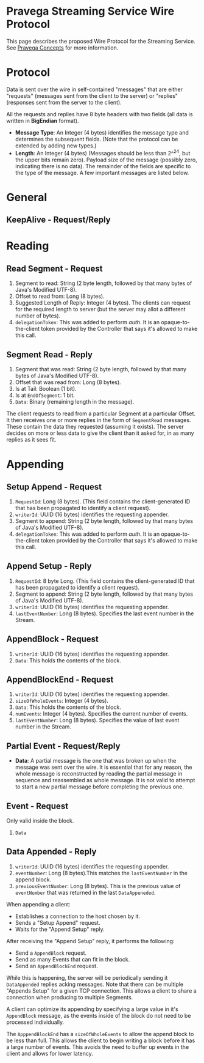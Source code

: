 <!--
Copyright (c) 2017 Dell Inc., or its subsidiaries. All Rights Reserved.

Licensed under the Apache License, Version 2.0 (the "License");
you may not use this file except in compliance with the License.
You may obtain a copy of the License at

    http://www.apache.org/licenses/LICENSE-2.0
-->
# Pravega Streaming Service Wire Protocol

This page describes the proposed Wire Protocol for the Streaming Service. See [Pravega Concepts](http://pravega.io/docs/latest/pravega-concepts) for more information.

# Protocol

Data is sent over the wire in self-contained "messages" that are either "requests" (messages sent from the client to the server) or "replies" (responses sent from the server to the client).

All the requests and replies have 8 byte headers with two fields (all data is written in **BigEndian** format).

- **Message Type**: An Integer (4 bytes) identifies the message type and determines the subsequent fields. (Note that the protocol can be extended by adding new types.)
- **Length**:  An Integer (4 bytes) (Messages should be less than 2^<sup>24</sup>, but the upper bits remain zero). Payload size of the message (possibly zero, indicating there is no data). The remainder of the fields are specific to the type of the message. A few important messages are listed below.

# General

## KeepAlive - Request/Reply

# Reading

## Read Segment - Request

1. Segment to read: String (2 byte length, followed by that many bytes of Java's Modified UTF-8).
2. Offset to read from: Long (8 bytes).
3. Suggested Length of Reply: Integer (4 bytes). The clients can request for the required length to server (but the server may allot a different number of bytes).
4. `delegationToken`: This was added to perform _auth_. It is an opaque-to-the-client token provided by the Controller that says it's allowed to make this call.


## Segment Read - Reply

1.  Segment that was read: String (2 byte length, followed by that many bytes of Java's Modified UTF-8).
2.  Offset that was read from: Long (8 bytes).
3.  Is at Tail: Boolean (1 bit).
4.  Is at `EndOfSegment`: 1 bit.
5.  `Data`: Binary (remaining length in the message).

The client requests to read from a particular Segment at a particular Offset. It then receives one or more replies in the form of `SegmentRead` messages. These contain the data they requested (assuming it exists). The server decides on more or less data to give the client than it asked for, in as many replies as it sees fit.

# Appending

## Setup Append - Request
1.  `RequestId`: Long (8 bytes). (This field contains the client-generated ID that has been propagated to identify a client request).
2.  `writerId`: UUID (16 bytes) identifies the requesting appender.
3.  Segment to append: String (2 byte length, followed by that many bytes of Java's Modified UTF-8).
4. `delegationToken`: This was added to perform _auth_. It is an opaque-to-the-client token provided by the Controller that says it's allowed to make this call.

## Append Setup - Reply

1.  `RequestId`: 8 byte Long. (This field contains the client-generated ID that has been propagated to identify a client request).
2.  Segment to append: String (2 byte length, followed by that many bytes of Java's Modified UTF-8).
3.  `writerId`: UUID (16 bytes) identifies the requesting appender.
4.  `lastEventNumber`: Long (8 bytes). Specifies the last event number in the Stream.

## AppendBlock - Request

1. `writerId`: UUID (16 bytes) identifies the requesting appender.
2. `Data`: This holds the contents of the block.

## AppendBlockEnd - Request

1. `writerId`: UUID (16 bytes) identifies the requesting appender.
2. `sizeOfWholeEvents`: Integer (4 bytes).
3. `Data`: This holds the contents of the block.
4. `numEvents`: Integer (4 bytes). Specifies the current number of events.
5. `lastEventNumber`: Long (8 bytes). Specifies the value of last event number in the Stream.


## Partial Event - Request/Reply

-  **Data**: A partial message is the one that was broken up when the message was sent over the wire. It is essential that for any reason, the whole message is reconstructed by reading the partial message in sequence and reassembled as whole message. It is not valid to attempt to start a new partial message before completing the previous one.


## Event - Request

Only valid inside the block.

1.  `Data`

## Data Appended - Reply

1. `writerId`: UUID (16 bytes) identifies the requesting appender.
2. `eventNumber`: Long (8 bytes).This matches the `lastEventNumber` in the append block.
3. `previousEventNumber`: Long (8 bytes). This is the previous value of `eventNumber` that was returned in the last `DataAppeneded`.


When appending a client:

- Establishes a connection to the host chosen by it.
- Sends a "Setup Append" request.
- Waits for the "Append Setup" reply.

After receiving the "Append Setup" reply, it performs the following:
- Send a `AppendBlock` request.
- Send as many Events that can fit in the block.
- Send an `AppendBlockEnd` request.

While this is happening, the server will be periodically sending it `DataAppended` replies acking messages. Note that there can be multiple "Appends Setup" for a given TCP connection. This allows a client to share a connection when producing to multiple Segments.

A client can optimize its appending by specifying a large value in it's `AppendBlock` message, as the events inside of the block do not need to be processed individually.

The `ApppendBlockEnd` has a `sizeOfWholeEvents` to allow the append block to be less than full. This allows the client to begin writing a block before it has a large number of events. This avoids the need to buffer up events in the client and allows for lower latency.
